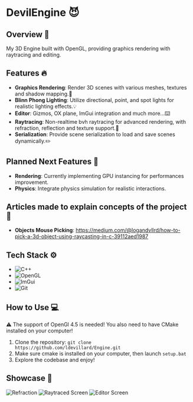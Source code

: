 # DevilEngine 😈

## Overview 👋

My 3D Engine built with OpenGL, providing graphics rendering with raytracing and editing.

## Features 🔥

- **Graphics Rendering**: Render 3D scenes with various meshes, textures and shadow mapping.👾
- **Blinn Phong Lighting**: Utilize directional, point, and spot lights for realistic lighting effects.💡
- **Editor**: Gizmos, OX plane, ImGui integration and much more...⌨️
- **Raytracing**: Non-realtime bvh raytracing for advanced rendering, with refraction, reflection and texture support.🌟
- **Serialization**: Provide scene serialization to load and save scenes dynamically.✏️

## Planned Next Features 🚀

- **Rendering**: Currently implementing GPU instancing for performances improvement.
- **Physics**: Integrate physics simulation for realistic interactions.

## Articles made to explain concepts of the project 💬

- **Objects Mouse Picking**: https://medium.com/@logandvllrd/how-to-pick-a-3d-object-using-raycasting-in-c-39112aed1987

## Tech Stack ⚙️

- ![C++](https://img.shields.io/badge/C%2B%2B-00599C?style=style=flat&logo=c%2B%2B&logoColor=white)
- ![OpenGL](https://img.shields.io/badge/OpenGL-5586A4?style=style=flat&logo=opengl&logoColor=white)
- ![ImGui](https://img.shields.io/badge/ImGui-4B0082?style=style=flat&logo=imgui&logoColor=white)
- ![Git](https://img.shields.io/badge/GIT-E44C30?style=flat&logo=git&logoColor=white)

## How to Use 💻

⚠️ The support of OpenGl 4.5 is needed! You also need to have CMake installed on your computer!

1. Clone the repository: `git clone https://github.com/ldevillard/Engine.git`
2. Make sure cmake is installed on your computer, then launch `setup.bat`
4. Explore the codebase and enjoy!

## Showcase 📸

![Refraction](https://github.com/ldevillard/Engine/blob/main/Thumbnails/Screenshot%202025-03-21%20154211.png)
![Raytraced Screen](https://github.com/ldevillard/Engine/blob/main/Thumbnails/Screenshot%202024-07-01%20205025.png)
![Editor Screen](https://github.com/ldevillard/Engine/blob/main/Thumbnails/Screenshot%202024-03-29%20185441.png)
